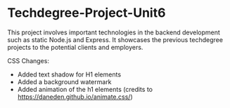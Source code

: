 # Techdegree-Project-Unit6
This project involves important technologies in the backend development such as static Node.js and Express.
It showcases the previous techdegree projects to the potential clients and employers.

CSS Changes: 
- Added text shadow for H1 elements
- Added a background watermark
- Added animation of the h1 elements (credits to https://daneden.github.io/animate.css/)